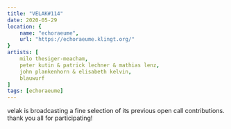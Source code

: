```yaml
---
title: "VELAK#114"
date: 2020-05-29
location: {
    name: "echoraeume",
    url: "https://echoraeume.klingt.org/"
}
artists: [
    milo thesiger-meacham,
    peter kutin & patrick lechner & mathias lenz,
    john plankenhorn & elisabeth kelvin,
    blauwurf
]
tags: [echoraeume]
---
```

velak is broadcasting a fine selection of its previous open call contributions.  
thank you all for participating!


